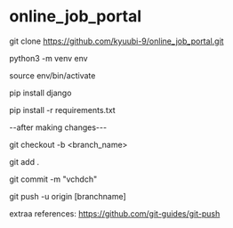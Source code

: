# online_job_portal

git clone https://github.com/kyuubi-9/online_job_portal.git

python3 -m venv env

source env/bin/activate

pip install django

pip install -r requirements.txt

--after making changes---

git checkout -b <branch_name>

git add .

git commit -m "vchdch"

git push -u origin [branchname]


extraa references:
https://github.com/git-guides/git-push
